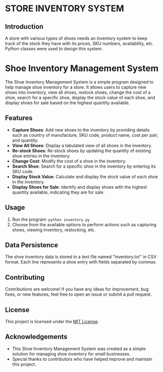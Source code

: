 # STORE INVENTORY SYSTEM
## Introduction

A store with various types of shoes needs an inventory system to keep track of the stock they have with its prices, SKU numbers, availability, etc.
Python classes were used to design this system.

# Shoe Inventory Management System

The Shoe Inventory Management System is a simple program designed to help manage shoe inventory for a store. It allows users to capture new shoes into inventory, view all shoes, restock shoes, change the cost of a shoe, search for a specific shoe, display the stock value of each shoe, and display shoes for sale based on the highest quantity available.

## Features

- **Capture Shoes**: Add new shoes to the inventory by providing details such as country of manufacture, SKU code, product name, cost per pair, and quantity.
- **View All Shoes**: Display a tabulated view of all shoes in the inventory.
- **Re-stock Shoes**: Re-stock shoes by updating the quantity of existing shoe entries in the inventory.
- **Change Cost**: Modify the cost of a shoe in the inventory.
- **Search Shoe**: Search for a specific shoe in the inventory by entering its SKU code.
- **Display Stock Value**: Calculate and display the stock value of each shoe in the inventory.
- **Display Shoes for Sale**: Identify and display shoes with the highest quantity available, indicating they are for sale.

## Usage

1. Run the program:
```python inventory.py```
2. Choose from the available options to perform actions such as capturing shoes, viewing inventory, restocking, etc.

## Data Persistence

The shoe inventory data is stored in a text file named "inventory.txt" in CSV format. Each line represents a shoe entry with fields separated by commas.

## Contributing

Contributions are welcome! If you have any ideas for improvement, bug fixes, or new features, feel free to open an issue or submit a pull request.

## License

This project is licensed under the [MIT License](LICENSE).

## Acknowledgements

- This Shoe Inventory Management System was created as a simple solution for managing shoe inventory for small businesses.
- Special thanks to contributors who have helped improve and maintain this project.
